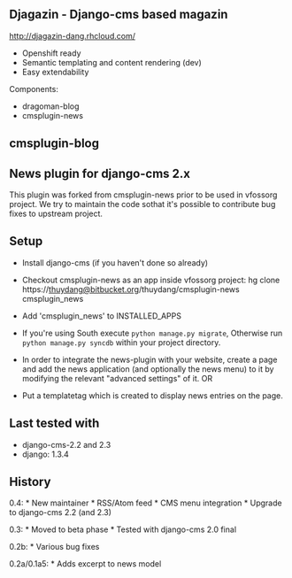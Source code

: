 Djagazin - Django-cms based magazin
-----------------------------------
http://djagazin-dang.rhcloud.com/

* Openshift ready
* Semantic templating and content rendering (dev)
* Easy extendability

Components:
* dragoman-blog
* cmsplugin-news

cmsplugin-blog
-----------------------------------



News plugin for django-cms 2.x
-----------------------------------

This plugin was forked from cmsplugin-news prior to be used in vfossorg project. We try to maintain the code sothat it's possible to contribute bug fixes to upstream project.

Setup
-----------------------------------

* Install django-cms (if you haven't done so already)

* Checkout cmsplugin-news as an app inside vfossorg project: hg clone https://thuydang@bitbucket.org/thuydang/cmsplugin-news cmsplugin_news
* Add 'cmsplugin_news' to INSTALLED_APPS

* If you're using South execute `python manage.py migrate`, Otherwise run
  `python manage.py syncdb` within your project directory.
* In order to integrate the news-plugin with your website, create a page and add
  the news application (and optionally the news menu) to it by modifying the
  relevant "advanced settings" of it. OR
* Put a templatetag which is created to display news entries on the page.

Last tested with
----------------

* django-cms-2.2 and 2.3
* django: 1.3.4

History
-------

0.4:
    * New maintainer
    * RSS/Atom feed
    * CMS menu integration
    * Upgrade to django-cms 2.2 (and 2.3)

0.3:
    * Moved to beta phase
    * Tested with django-cms 2.0 final

0.2b:
    * Various bug fixes

0.2a/0.1a5:
    * Adds excerpt to news model
